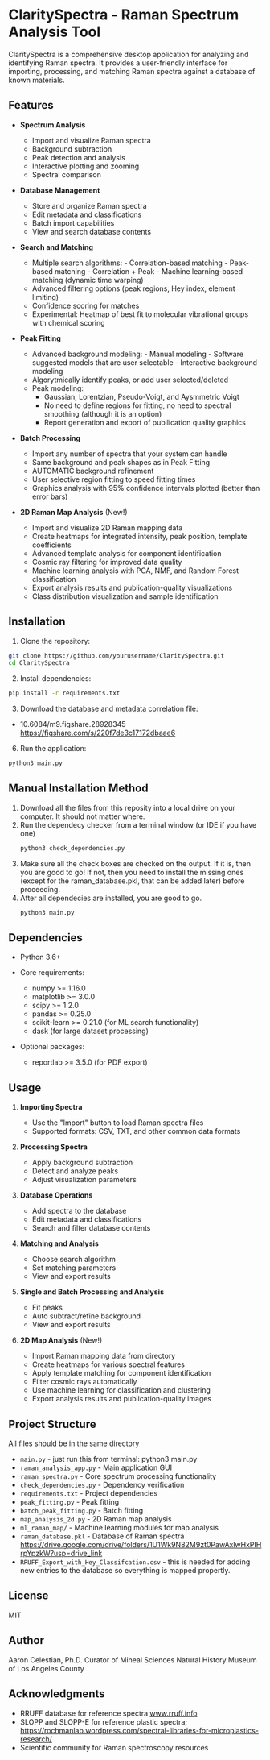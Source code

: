 # ClaritySpectra - Raman Spectrum Analysis Tool

ClaritySpectra is a comprehensive desktop application for analyzing and identifying Raman spectra. It provides a user-friendly interface for importing, processing, and matching Raman spectra against a database of known materials.

## Features

- **Spectrum Analysis**
  - Import and visualize Raman spectra
  - Background subtraction
  - Peak detection and analysis
  - Interactive plotting and zooming
  - Spectral comparison

- **Database Management**
  - Store and organize Raman spectra
  - Edit metadata and classifications
  - Batch import capabilities
  - View and search database contents

- **Search and Matching**
	- Multiple search algorithms:
			- Correlation-based matching
			- Peak-based matching
   			- Correlation + Peak
			- Machine learning-based matching (dynamic time warping)
	- Advanced filtering options (peak regions, Hey index, element limiting)
	- Confidence scoring for matches
	- Experimental: Heatmap of best fit to molecular vibrational groups with chemical scoring

-  **Peak Fitting**
	- Advanced background modeling: 
			- Manual modeling
			- Software suggested models that are user selectable
			- Interactive background modeling
	-    Algorytmically identify peaks, or add user selected/deleted
	-    Peak modeling:
			- Gaussian, Lorentzian, Pseudo-Voigt, and Aysmmetric Voigt
			- No need to define regions for fitting, no need to spectral smoothing (although it is an option)
			- Report generation and export of pubilication quality graphics

- **Batch Processing**
	- Import any number of spectra that your system can handle
	- Same background and peak shapes as in Peak Fitting
	- AUTOMATIC background refinement
	- User selective region fitting to speed fitting times
	- Graphics analysis with 95% confidence intervals plotted (better than error bars)

- **2D Raman Map Analysis** (New!)
  - Import and visualize 2D Raman mapping data
  - Create heatmaps for integrated intensity, peak position, template coefficients
  - Advanced template analysis for component identification
  - Cosmic ray filtering for improved data quality
  - Machine learning analysis with PCA, NMF, and Random Forest classification
  - Export analysis results and publication-quality visualizations
  - Class distribution visualization and sample identification

## Installation

1. Clone the repository:
```bash
git clone https://github.com/yourusername/ClaritySpectra.git
cd ClaritySpectra
```

2. Install dependencies:
```bash
pip install -r requirements.txt
```

3. Download the database and metadata correlation file:
  - 10.6084/m9.figshare.28928345  https://figshare.com/s/220f7de3c17172dbaae6 

6. Run the application:
```bash
python3 main.py
```
## Manual Installation Method

1. Download all the files from this reposity into a local drive on your computer.  It should not matter where.
2. Run the dependecy checker from a terminal window (or IDE if you have one)
   ```bash
   python3 check_dependencies.py
   ```
3. Make sure all the check boxes are checked on the output.  If it is, then you are good to go!  If not, then you need to install the missing ones (except for the raman_database.pkl, that can be added later) before proceeding.
4. After all dependecies are installed, you are good to go.
   ```bash
   python3 main.py
   ```

## Dependencies

- Python 3.6+
- Core requirements:
  - numpy >= 1.16.0
  - matplotlib >= 3.0.0
  - scipy >= 1.2.0
  - pandas >= 0.25.0
  - scikit-learn >= 0.21.0 (for ML search functionality)
  - dask (for large dataset processing)

- Optional packages:
  - reportlab >= 3.5.0 (for PDF export)

## Usage

1. **Importing Spectra**
   - Use the "Import" button to load Raman spectra files
   - Supported formats: CSV, TXT, and other common data formats

2. **Processing Spectra**
   - Apply background subtraction
   - Detect and analyze peaks
   - Adjust visualization parameters

3. **Database Operations**
   - Add spectra to the database
   - Edit metadata and classifications
   - Search and filter database contents

4. **Matching and Analysis**
   - Choose search algorithm
   - Set matching parameters
   - View and export results
  
5. **Single and Batch Processing and Analysis**
   - Fit peaks
   - Auto subtract/refine background
   - View and export results

6. **2D Map Analysis** (New!)
   - Import Raman mapping data from directory
   - Create heatmaps for various spectral features
   - Apply template matching for component identification
   - Filter cosmic rays automatically
   - Use machine learning for classification and clustering
   - Export analysis results and publication-quality images

## Project Structure

All files should be in the same directory
- `main.py` - just run this from terminal: python3 main.py
- `raman_analysis_app.py` - Main application GUI
- `raman_spectra.py` - Core spectrum processing functionality
- `check_dependencies.py` - Dependency verification
- `requirements.txt` - Project dependencies
- `peak_fitting.py` - Peak fitting
- `batch_peak_fitting.py` - Batch fitting
- `map_analysis_2d.py` - 2D Raman map analysis
- `ml_raman_map/` - Machine learning modules for map analysis
- `raman_database.pkl` - Database of Raman spectra https://drive.google.com/drive/folders/1U1Wk9N82M9zt0PawAxlwHxPIHrpYpzkW?usp=drive_link
- `RRUFF_Export_with_Hey_Classifcation.csv` - this is needed for adding new entries to the database so everything is mapped propertly. 

## License

MIT

## Author

Aaron Celestian, Ph.D.
Curator of Mineal Sciences
Natural History Museum of Los Angeles County

## Acknowledgments

- RRUFF database for reference spectra
    www.rruff.info
- SLOPP and SLOPP-E for reference plastic spectra; 
    https://rochmanlab.wordpress.com/spectral-libraries-for-microplastics-research/
- Scientific community for Raman spectroscopy resources 
